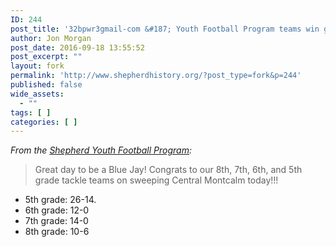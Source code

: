 ```yaml
---
ID: 244
post_title: '32bpwr3gmail-com &#187; Youth Football Program teams win games'
author: Jon Morgan
post_date: 2016-09-18 13:55:52
post_excerpt: ""
layout: fork
permalink: 'http://www.shepherdhistory.org/?post_type=fork&p=244'
published: false
wide_assets:
  - ""
tags: [ ]
categories: [ ]
---
```

<em>From the <a href="https://www.facebook.com/Shepherdyouthfootball/?fref=nf">Shepherd Youth Football Program</a>:</em>

<blockquote>Great day to be a Blue Jay! Congrats to our 8th, 7th, 6th, and 5th grade tackle teams on sweeping Central Montcalm today!!!</blockquote>

<ul>
    <li>5th grade: 26-14.</li>
    <li>6th grade: 12-0</li>
    <li>7th grade: 14-0</li>
    <li>8th grade: 10-6</li>
</ul>